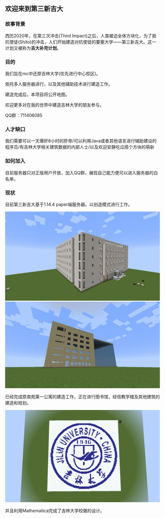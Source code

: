 ## 欢迎来到第三新吉大

### 故事背景

西历2020年，在第三次冲击(Third Impact)之后，人类被迫全体方块化，为了抵抗使徒(Shito)的冲击，人们开始建造对抗使徒的要塞大学——第三新吉大。这一计划又被称为**吉大补完计划**。

### 目的

我们旨在mc中还原吉林大学(优先进行中心校区)。

依托多人服务器进行，以及其他辅助技术进行建造工作。

建造完成后，本项目将公开地图。

欢迎更多对在我的世界中建造吉林大学的朋友参与。

QQ群：711406085

### 人才缺口

我们需要可以一天爆肝8小时的肝帝/可以利用Java或者其他语言进行辅助建设的程序员/有吉林大学相关建筑数据的内部人士/以及欢迎安静吃瓜搭个方块的萌新

### 如何加入

目前服务器只对正版用户开放，加入QQ群，展现自己能力便可以进入服务器的白名单。

### 现状

目前第三新吉大基于1.14.4 paper端服务器。以创造模式进行工作。

![南苑一公寓](img/nan1.jpeg)
![图书馆建造中](img/lib.jpeg)

已经完成原南苑第一公寓的建造工作，正在进行图书馆，经信教学楼及其他建筑的建造和规划。

![校徽](img/logo.jpeg)

并且利用Mathematica完成了吉林大学校徽的设计。
